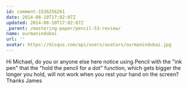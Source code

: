 ```yaml
---
id: comment-1536256261
date: 2014-08-10T17:02:07Z
updated: 2014-08-10T17:02:07Z
_parent: /mastering-paper/pencil-53-review/
name: ourmanindubai
url: ''
avatar: https://disqus.com/api/users/avatars/ourmanindubai.jpg
---
```


Hi Michael, do you or anyone else here notice using Pencil with the "ink pen"
that the "hold the pencil for a dot" function, which gets bigger the longer you
hold, will not work when you rest your hand on the screen? Thanks James
